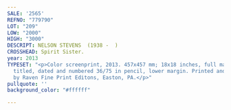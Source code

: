 ```yaml
---
SALE: '2565'
REFNO: "779790"
LOT: "209"
LOW: "2000"
HIGH: "3000"
DESCRIPT: NELSON STEVENS  (1938 -  )
CROSSHEAD: Spirit Sister.
year: 2013
TYPESET: "<p>Color screenprint, 2013. 457x457 mm; 18x18 inches, full margins. Signed,
  titled, dated and numbered 36/75 in pencil, lower margin. Printed and published
  by Raven Fine Print Editons, Easton, PA.</p>"
pullquote: ''
background_color: "#ffffff"

---
```

